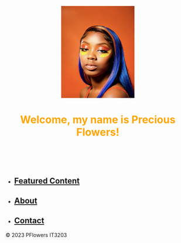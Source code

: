 <html>
  <head>
    <title> Precious Flowers</title>
    <style>
      h1 {
        color: orange;
        }
    </style>
  </head>
<body>
<header>
  <img src="Welcome Pic.jpg" width = "200" height = "250" alt="Welcome Pic">
  <h1>Welcome, my name is Precious Flowers!</h1>
</header>
    <br>
  <nav>
    <ul>
      <li><h2><strong><a href="featuredcontent.html">Featured Content</a></strong></h2></li>
      <li><h2><strong><a href="about.html">About</a></strong></h2></li>
      <li><h2><strong><a href="contact.html">Contact</a></strong></h2></li>
    </ul>
  </nav>
  <footer>
    <p> &copy; 2023 PFlowers IT3203</p>
  </footer>
</body>
</html>
